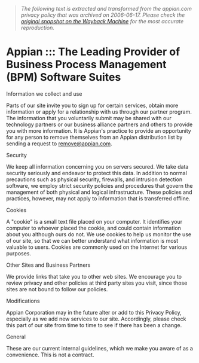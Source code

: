 > *The following text is extracted and transformed from the appian.com privacy policy that was archived on 2006-06-17. Please check the [original snapshot on the Wayback Machine](https://web.archive.org/web/20060617052354id_/http%3A//www.appian.com/Home/privacyPolicy.html) for the most accurate reproduction.*

# Appian ::: The Leading Provider of Business Process Management (BPM) Software Suites

Information we collect and use

Parts of our site invite you to sign up for certain services, obtain more information or apply for a relationship with us through our partner program. The information that you voluntarily submit may be shared with our technology partners or our business alliance partners and others to provide you with more information. It is Appian's practice to provide an opportunity for any person to remove themselves from an Appian distribution list by sending a request to [ remove@appian.com](mailto:remove@appian.com).

Security

We keep all information concerning you on servers secured. We take data security seriously and endeavor to protect this data. In addition to normal precautions such as physical security, firewalls, and intrusion detection software, we employ strict security policies and procedures that govern the management of both physical and logical infrastructure. These policies and practices, however, may not apply to information that is transferred offline.

Cookies

A "cookie" is a small text file placed on your computer. It identifies your computer to whoever placed the cookie, and could contain information about you although ours do not. We use cookies to help us monitor the use of our site, so that we can better understand what information is most valuable to users. Cookies are commonly used on the Internet for various purposes.

Other Sites and Business Partners

We provide links that take you to other web sites. We encourage you to review privacy and other policies at third party sites you visit, since those sites are not bound to follow our policies.

Modifications

Appian Corporation may in the future alter or add to this Privacy Policy, especially as we add new services to our site. Accordingly, please check this part of our site from time to time to see if there has been a change.

General

These are our current internal guidelines, which we make you aware of as a convenience. This is not a contract.
